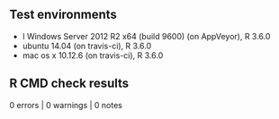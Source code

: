 ## Test environments
* l Windows Server 2012 R2 x64 (build 9600) (on AppVeyor), R 3.6.0
* ubuntu 14.04 (on travis-ci), R 3.6.0
* mac os x 10.12.6 (on travis-ci), R 3.6.0

## R CMD check results

0 errors | 0 warnings | 0 notes